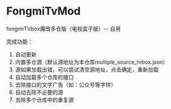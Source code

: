 # FongmiTvMod
fongmiTVbox魔改多仓版（电视盒子版）-- 自用

完成功能：

1. 自动更新
2. 内置多仓源（默认源地址为本仓库multiple_source_tvbox.json）
3. 源如果加载出错，可以尝试清空源地址，点击确定，重新加载
4. 自动加载多个仓库的接口
5. 去除接口的文字广告（如：公众号等字样）
6. 自动去除不必要的源
7. 去除多个仓库中的重复源
